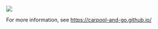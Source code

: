 ![](https://raw.githubusercontent.com/bowfolios/bowfolios/master/doc/landing-page.png)

For more information, see https://carpool-and-go.github.io/
